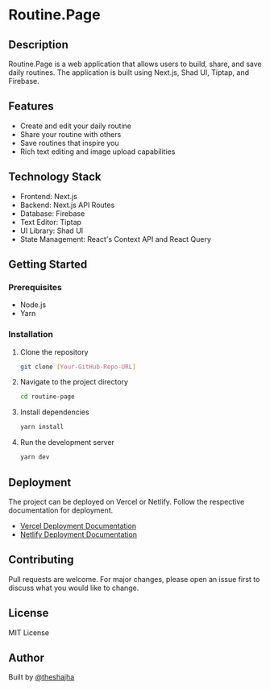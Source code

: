 # Routine.Page

## Description

Routine.Page is a web application that allows users to build, share, and save daily routines. The application is built using Next.js, Shad UI, Tiptap, and Firebase.

## Features

- Create and edit your daily routine
- Share your routine with others
- Save routines that inspire you
- Rich text editing and image upload capabilities

## Technology Stack

- Frontend: Next.js
- Backend: Next.js API Routes
- Database: Firebase
- Text Editor: Tiptap
- UI Library: Shad UI
- State Management: React's Context API and React Query

## Getting Started

### Prerequisites

- Node.js
- Yarn

### Installation

1. Clone the repository
    ```bash
    git clone [Your-GitHub-Repo-URL]
    ```

2. Navigate to the project directory
    ```bash
    cd routine-page
    ```

3. Install dependencies
    ```bash
    yarn install
    ```

4. Run the development server
    ```bash
    yarn dev
    ```

## Deployment

The project can be deployed on Vercel or Netlify. Follow the respective documentation for deployment.

- [Vercel Deployment Documentation](https://vercel.com/docs)
- [Netlify Deployment Documentation](https://www.netlify.com/blog/2020/11/30/how-to-deploy-your-next.js-sites-to-netlify/)

## Contributing

Pull requests are welcome. For major changes, please open an issue first to discuss what you would like to change.

## License

MIT License

## Author

Built by [@theshajha](https://twitter.com/theshajha)
